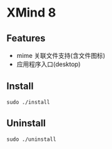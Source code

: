# XMind 8 

## Features

* mime 关联文件支持(含文件图标)
* 应用程序入口(desktop)

## Install

```shell
sudo ./install
```

## Uninstall

```
sudo ./uninstall
```

